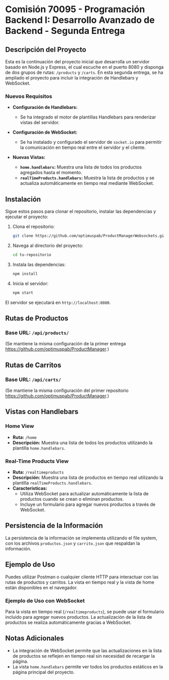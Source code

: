 # Comisión 70095 - Programación Backend I: Desarrollo Avanzado de Backend - Segunda Entrega

## Descripción del Proyecto

Esta es la continuación del proyecto inicial que desarrolla un servidor basado en Node.js y Express, el cual escuche en el puerto 8080 y disponga de dos grupos de rutas: `/products` y `/carts`. En esta segunda entrega, se ha ampliado el proyecto para incluir la integración de Handlebars y WebSocket.

### Nuevos Requisitos

- **Configuración de Handlebars:**
  - Se ha integrado el motor de plantillas Handlebars para renderizar vistas del servidor.
  
- **Configuración de WebSocket:**
  - Se ha instalado y configurado el servidor de `socket.io` para permitir la comunicación en tiempo real entre el servidor y el cliente.
  
- **Nuevas Vistas:**
  - **`home.handlebars`:** Muestra una lista de todos los productos agregados hasta el momento.
  - **`realTimeProducts.handlebars`:** Muestra la lista de productos y se actualiza automáticamente en tiempo real mediante WebSocket.

## Instalación

Sigue estos pasos para clonar el repositorio, instalar las dependencias y ejecutar el proyecto:

1. Clona el repositorio:
    ```sh
    git clone https://github.com/optimuspab/ProductManagerWebsockets.git
    ```

2. Navega al directorio del proyecto:
    ```sh
    cd tu-repositorio
    ```

3. Instala las dependencias:
    ```sh
    npm install
    ```

4. Inicia el servidor:
    ```sh
    npm start
    ```

El servidor se ejecutará en `http://localhost:8080`.

## Rutas de Productos

### Base URL: `/api/products/`

(Se mantiene la misma configuración de la primer entrega https://github.com/optimuspab/ProductManager.)

## Rutas de Carritos

### Base URL: `/api/carts/`

(Se mantiene la misma configuración del primer repositorio https://github.com/optimuspab/ProductManager.)

## Vistas con Handlebars

### Home View

- **Ruta:** `/home`
- **Descripción:** Muestra una lista de todos los productos utilizando la plantilla `home.handlebars`.

### Real-Time Products View

- **Ruta:** `/realtimeproducts`
- **Descripción:** Muestra una lista de productos en tiempo real utilizando la plantilla `realTimeProducts.handlebars`.
- **Características:**
  - Utiliza WebSocket para actualizar automáticamente la lista de productos cuando se crean o eliminan productos.
  - Incluye un formulario para agregar nuevos productos a través de WebSocket.

## Persistencia de la Información

La persistencia de la información se implementa utilizando el file system, con los archivos `productos.json` y `carrito.json` que respaldan la información.

## Ejemplo de Uso

Puedes utilizar Postman o cualquier cliente HTTP para interactuar con las rutas de productos y carritos. La vista en tiempo real y la vista de home están disponibles en el navegador.

### Ejemplo de Uso con WebSocket

Para la vista en tiempo real (`/realtimeproducts`), se puede usar el formulario incluido para agregar nuevos productos. La actualización de la lista de productos se realiza automáticamente gracias a WebSocket.

## Notas Adicionales

- La integración de WebSocket permite que las actualizaciones en la lista de productos se reflejen en tiempo real sin necesidad de recargar la página.
- La vista `home.handlebars` permite ver todos los productos estáticos en la página principal del proyecto.
